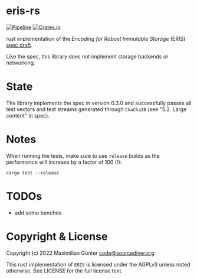 # eris-rs

[![Pipeline](https://github.com/mguentner/eris-rs/actions/workflows/rust.yml/badge.svg)](https://github.com/mguentner/eris-rs/actions/workflows/rust.yml)
[![Crates.io](https://img.shields.io/crates/v/eris-rs.svg)](https://crates.io/crates/eris-rs)

rust implementation of the *Encoding for Robust Immutable Storage* (ERIS) [spec draft](https://eris.codeberg.page/spec/).

Like the spec, this library does not implement storage backends or networking.

# State

The library implements the spec in version 0.3.0 and successfully passes all test vectors
and test streams generated through `ChaCha20` (see "5.2. Large content" in spec).

# Notes

When running the tests, make sure to use `release` builds as the performance will increase
by a factor of 100 (!):

```
cargo test --release
```

# TODOs

* add some benches

# Copyright & License

Copyright (c) 2022 Maximilian Günter <code@sourcediver.org>

This rust implementation of `ERIS` is licensed under the AGPLv3 unless noted otherwise.
See LICENSE for the full license text.
